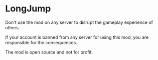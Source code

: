 # LongJump
Don't use the mod on any server to disrupt the gameplay experience of others.

If your account is banned from any server for using this mod, you are responsible for the consequences.

The mod is open source and not for profit.
